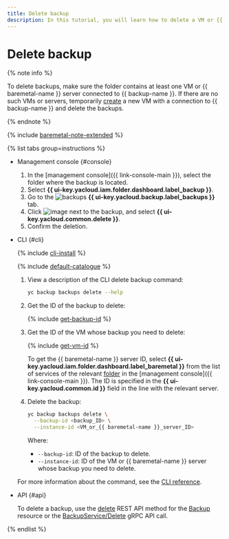 ```yaml
---
title: Delete backup
description: In this tutorial, you will learn how to delete a VM or {{ baremetal-full-name }} server backup in **{{ backup-full-name }}**.
---
```


# Delete backup

{% note info %}

To delete backups, make sure the folder contains at least one VM or {{ baremetal-name }} server connected to {{ backup-name }}. If there are no such VMs or servers, temporarily [create](../create-vm.md) a new VM with a connection to {{ backup-name }} and delete the backups.

{% endnote %}

{% include [baremetal-note-extended](../../../_includes/backup/baremetal-note-extended.md) %}

{% list tabs group=instructions %}

- Management console {#console}

  1. In the [management console]({{ link-console-main }}), select the folder where the backup is located.
  1. Select **{{ ui-key.yacloud.iam.folder.dashboard.label_backup }}**.
  1. Go to the ![backups](../../../_assets/console-icons/archive.svg) **{{ ui-key.yacloud.backup.label_backups }}** tab.
  1. Click ![image](../../../_assets/console-icons/ellipsis.svg) next to the backup, and select **{{ ui-key.yacloud.common.delete }}**.
  1. Confirm the deletion.

- CLI {#cli}

  {% include [cli-install](../../../_includes/cli-install.md) %}

  {% include [default-catalogue](../../../_includes/default-catalogue.md) %}

  1. View a description of the CLI delete backup command:

      ```bash
      yc backup backups delete --help
      ```

  1. Get the ID of the backup to delete:

      {% include [get-backup-id](../../../_includes/backup/operations/get-backup-id.md) %}

  1. Get the ID of the VM whose backup you need to delete:

      {% include [get-vm-id](../../../_includes/backup/operations/get-vm-id.md) %}

      To get the {{ baremetal-name }} server ID, select **{{ ui-key.yacloud.iam.folder.dashboard.label_baremetal }}** from the list of services of the relevant [folder](../../../resource-manager/concepts/resources-hierarchy.md#folder) in the [management console]({{ link-console-main }}). The ID is specified in the **{{ ui-key.yacloud.common.id }}** field in the line with the relevant server.

  1. Delete the backup:

      ```bash
      yc backup backups delete \
        --backup-id <backup_ID> \
        --instance-id <VM_or_{{ baremetal-name }}_server_ID>
      ```

      Where:

      * `--backup-id`: ID of the backup to delete.
      * `--instance-id`: ID of the VM or {{ baremetal-name }} server whose backup you need to delete.

  For more information about the command, see the [CLI reference](../../../cli/cli-ref/backup/cli-ref/backup/delete.md).

- API {#api}

  To delete a backup, use the [delete](../../backup/api-ref/Backup/delete.md) REST API method for the [Backup](../../backup/api-ref/Backup/index.md) resource or the [BackupService/Delete](../../backup/api-ref/grpc/Backup/delete.md) gRPC API call.

{% endlist %}

